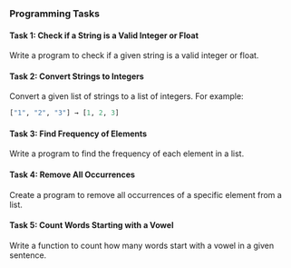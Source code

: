 ### Programming Tasks

#### Task 1: Check if a String is a Valid Integer or Float
Write a program to check if a given string is a valid integer or float.

#### Task 2: Convert Strings to Integers
Convert a given list of strings to a list of integers. For example:
```python
["1", "2", "3"] → [1, 2, 3]
```

#### Task 3: Find Frequency of Elements
Write a program to find the frequency of each element in a list.

#### Task 4: Remove All Occurrences
Create a program to remove all occurrences of a specific element from a list.

#### Task 5: Count Words Starting with a Vowel
Write a function to count how many words start with a vowel in a given sentence.
